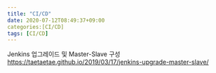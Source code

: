```yaml
---
title: "CI/CD"
date: 2020-07-12T08:49:37+09:00
categories:[CI/CD]
tags: [CI/CD]
---
```


Jenkins 업그레이드 및 Master-Slave 구성
 https://taetaetae.github.io/2019/03/17/jenkins-upgrade-master-slave/